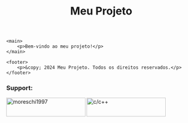<!DOCTYPE html>
<html lang="pt-BR">
<head>
    <meta charset="UTF-8">
    <meta name="viewport" content="width=device-width, initial-scale=1.0">
    <title>Meu Projeto</title>
    <link rel="stylesheet" href="styles.css">
</head>
<body>
    <header>
        <h1>Meu Projeto</h1>
    </header>
    
    <main>
        <p>Bem-vindo ao meu projeto!</p>
    </main>

    <footer>
        <p>&copy; 2024 Meu Projeto. Todos os direitos reservados.</p>
    </footer>
</body>
</html>

<h3 align="left">Support:</h3>
<p><a href="https://www.buymeacoffee.com/moreschi1997"> <img align="left" src="https://cdn.buymeacoffee.com/buttons/v2/default-yellow.png" height="50" width="210" alt="moreschi1997" /></a><a href="https://ko-fi.com/c/c++"> <img align="left" src="https://cdn.ko-fi.com/cdn/kofi3.png?v=3" height="50" width="210" alt="c/c++" /></a></p><br><br>

